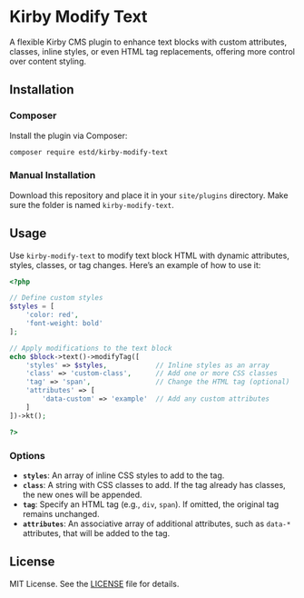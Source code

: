 
# Kirby Modify Text

A flexible Kirby CMS plugin to enhance text blocks with custom attributes, classes, inline styles, or even HTML tag replacements, offering more control over content styling.

## Installation

### Composer
Install the plugin via Composer:
```bash
composer require estd/kirby-modify-text
```

### Manual Installation
Download this repository and place it in your `site/plugins` directory. Make sure the folder is named `kirby-modify-text`.

## Usage

Use `kirby-modify-text` to modify text block HTML with dynamic attributes, styles, classes, or tag changes. Here’s an example of how to use it:

```php
<?php

// Define custom styles
$styles = [
    'color: red',
    'font-weight: bold'
];

// Apply modifications to the text block
echo $block->text()->modifyTag([
    'styles' => $styles,            // Inline styles as an array
    'class' => 'custom-class',      // Add one or more CSS classes
    'tag' => 'span',                // Change the HTML tag (optional)
    'attributes' => [
        'data-custom' => 'example'  // Add any custom attributes
    ]
])->kt();

?>
```

### Options

- **`styles`**: An array of inline CSS styles to add to the tag.
- **`class`**: A string with CSS classes to add. If the tag already has classes, the new ones will be appended.
- **`tag`**: Specify an HTML tag (e.g., `div`, `span`). If omitted, the original tag remains unchanged.
- **`attributes`**: An associative array of additional attributes, such as `data-*` attributes, that will be added to the tag.

## License

MIT License. See the [LICENSE](LICENSE) file for details.
